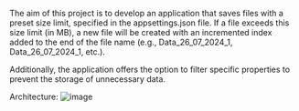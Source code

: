The aim of this project is to develop an application that saves files with a preset size limit, specified in the appsettings.json file. If a file exceeds this size limit (in MB), a new file will be created with an incremented index added to the end of the file name (e.g., Data_26_07_2024_1, Data_26_07_2024_1, etc.).

Additionally, the application offers the option to filter specific properties to prevent the storage of unnecessary data.

Architecture:
![image](https://github.com/user-attachments/assets/fa4ceab9-82f8-425f-a362-0120d88e9dc9)

